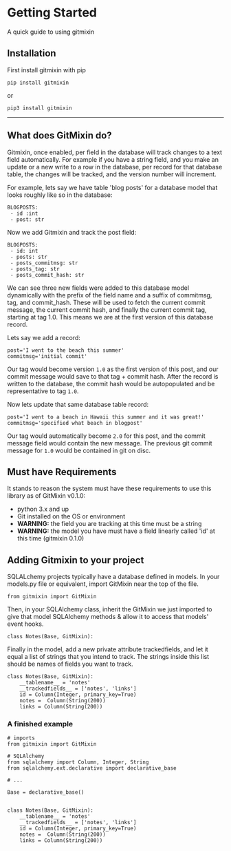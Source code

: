 # Getting Started

A quick guide to using gitmixin

## Installation

First install gitmixin with pip

`pip install gitmixin`

or 

`pip3 install gitmixin`

***


## What does GitMixin do?

Gitmixin, once enabled, per field in the database will track changes to a text field automatically. For example if you have a string field, and you make an update or a new write to a row in the database, per record for that database table, the changes will be tracked, and the version number will increment. 

For example, lets say we have table 'blog posts' for a database model that looks roughly like so in the database:

```
BLOGPOSTS:
 - id :int
 - post: str

```


Now we add Gitmixin and track the post field:

```
BLOGPOSTS:
 - id: int
 - posts: str
 - posts_commitmsg: str
 - posts_tag: str
 - posts_commit_hash: str
```


We can see three new fields were added to this database model dynamically with the prefix of the field name and a suffix of commitmsg, tag, and commit_hash. These will be used to fetch the current commit message, the current commit hash, and finally the current commit tag, starting at tag 1.0. This means we are at the first version of this database record.

Lets say we add a record:

```
post='I went to the beach this summer'
commitmsg='initial commit'

```

Our tag would become version `1.0` as the first version of this post, and our commit message would save to that tag + commit hash. After the record is written to the database, the commit hash would be autopopulated and be representative to tag `1.0`.



Now lets update that same database table record:

```
post='I went to a beach in Hawaii this summer and it was great!'
commitmsg='specified what beach in blogpost'
```

Our tag would automatically become `2.0` for this post, and the commit message field would contain the new message. The previous git commit message for `1.0` would be contained in git on disc.



## Must have Requirements

It stands to reason the system must have these requirements to use this library as of GitMixin v0.1.0:
 - python 3.x and up
 - Git installed on the OS or environment
 - **WARNING:** the field you are tracking at this time must be a string
 - **WARNING:** the model you have must have a field linearly called 'id' at this time (gitmixin 0.1.0)




## Adding Gitmixin to your project

SQLALchemy projects typically have a database defined in models. In your models.py file or equivalent, import GitMixin near the top of the file.

`from gitmixin import GitMixin`


Then, in your SQLAlchemy class, inherit the GitMixin we just imported to give that model SQLAlchemy methods & allow it to access that models' event hooks.

`class Notes(Base, GitMixin):`


Finally in the model, add a new private attribute trackedfields, and let it equal a list of strings that you intend to track. The strings inside this list should be names of fields you want to track.

```
class Notes(Base, GitMixin):
    __tablename__ = 'notes'
    __trackedfields__ = ['notes', 'links']
    id = Column(Integer, primary_key=True)
    notes =  Column(String(200))
    links = Column(String(200))
```





### A finished example



```
# imports
from gitmixin import GitMixin

# SQLAlchemy
from sqlalchemy import Column, Integer, String
from sqlalchemy.ext.declarative import declarative_base

# ...

Base = declarative_base()


class Notes(Base, GitMixin):
    __tablename__ = 'notes'
    __trackedfields__ = ['notes', 'links']
    id = Column(Integer, primary_key=True)
    notes =  Column(String(200))
    links = Column(String(200))



```